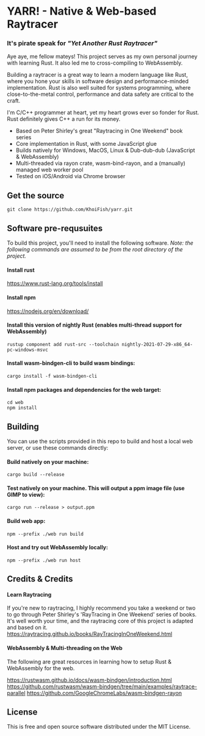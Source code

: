 # YARR! - Native & Web-based Raytracer
### It's pirate speak for ___"Yet Another Rust Raytracer"___

Aye aye, me fellow mateys! This project serves as my own personal journey with learning Rust. It also led me to cross-compiling to WebAssembly.

Building a raytracer is a great way to learn a modern language like Rust, where you hone your skills in software design and performance-minded implementation. Rust is also well suited for systems programming, where close-to-the-metal control, performance and data safety are critical to the craft.

I'm C/C++ programmer at heart, yet my heart grows ever so fonder for Rust. Rust definitely gives C++ a run for its money.

- Based on Peter Shirley's great "Raytracing in One Weekend" book series
- Core implementation in Rust, with some JavaScript glue
- Builds natively for Windows, MacOS, Linux & Dub-dub-dub (JavaScript & WebAssembly)
- Multi-threaded via rayon crate, wasm-bind-rayon, and a (manually) managed web worker pool
- Tested on iOS/Android via Chrome browser

## Get the source
```console
git clone https://github.com/KhoiFish/yarr.git
```

## Software pre-requsuites

To build this project, you'll need to install the following software. *_Note: the following commands are assumed to be from the root directory of the project._*

#### Install rust
https://www.rust-lang.org/tools/install

#### Install npm
https://nodejs.org/en/download/

#### Install this version of nightly Rust (enables multi-thread support for WebAssembly)
```console
rustup component add rust-src --toolchain nightly-2021-07-29-x86_64-pc-windows-msvc
```

#### Install wasm-bindgen-cli to build wasm bindings:
```console
cargo install -f wasm-bindgen-cli
```

#### Install npm packages and dependencies for the web target:
```console
cd web
npm install
```

## Building
You can use the scripts provided in this repo to build and host a local web server, or use these commands directly:

#### Build natively on your machine:
```console
cargo build --release
```

#### Test natively on your machine. This will output a ppm image file (use GIMP to view):
```console
cargo run --release > output.ppm
```

#### Build web app:
```console
npm --prefix ./web run build
```

#### Host and try out WebAssembly locally:
```console
npm --prefix ./web run host
```


## Credits & Credits

#### Learn Raytracing
If you're new to raytracing, I highly recommend you take a weekend or two to go through Peter Shirley's 'RayTracing in One Weekend' series of books. It's well worth your time, and the raytracing core of this project is adapted and based on it.
https://raytracing.github.io/books/RayTracingInOneWeekend.html

#### WebAssembly & Multi-threading on the Web
The following are great resources in learning how to setup Rust & WebAssembly for the web.

https://rustwasm.github.io/docs/wasm-bindgen/introduction.html
https://github.com/rustwasm/wasm-bindgen/tree/main/examples/raytrace-parallel
https://github.com/GoogleChromeLabs/wasm-bindgen-rayon

## License
This is free and open source software distributed under the MIT License.
